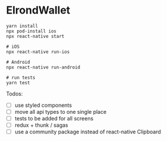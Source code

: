 # ElrondWallet 

```
yarn install
npx pod-install ios
npx react-native start

# iOS
npx react-native run-ios

# Android
npx react-native run-android

# run tests
yarn test
```

Todos:
- [ ] use styled components
- [ ] move all api types to one single place
- [ ] tests to be added for all screens
- [ ] redux + thunk / sagas
- [ ] use a community package instead of react-native Clipboard
